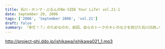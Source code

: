```yaml
---
title: 石川・ホンマ・ぶるんのBe-SIDE Your Life! vol.21-1
date: September 20, 2006
tags: ['2006', 'September 2006', 'vol.21']
draft: false
summary: 『多忙！？』のためなのか、前回、自らのトークのキレのなさを詫びた石川元帥…今回はその原因となったオシゴトのお話です。ワタクシNAMAEも参加させていただいたオシゴトだったのですが、なかなかのものでしたので話は長くなるのでした…NAMAE
---
```


http://project-phi.ddo.jp/ishikawa/ishikawa021_1.mp3